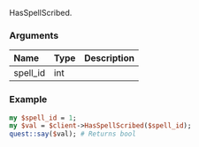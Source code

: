 HasSpellScribed.
### Arguments
**Name**|**Type**|**Description**
:---|:---|:---
spell_id|int|

### Example

```perl
my $spell_id = 1;
my $val = $client->HasSpellScribed($spell_id);
quest::say($val); # Returns bool
```